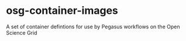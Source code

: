 # osg-container-images
A set of container defintions for use by Pegasus workflows on the Open Science Grid
